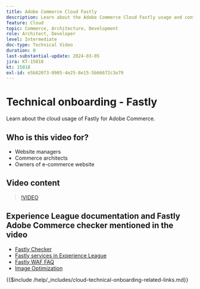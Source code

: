 ```yaml
---
title: Adobe Commerce Cloud Fastly
description: Learn about the Adobe Commerce Cloud Fastly usage and configuration.
feature: Cloud
topic: Commerce, Architecture, Development
role: Architect, Developer
level: Intermediate
doc-type: Technical Video
duration: 0
last-substantial-update: 2024-03-05
jira: KT-15018
kt: 15018
exl-id: e5b82073-0905-4e25-8e15-5b66672c3e79
---
```

# Technical onboarding - Fastly

Learn about the cloud usage of Fastly for Adobe Commerce.

## Who is this video for?

- Website managers
- Commerce architects
- Owners of e-commerce website

## Video content

>[!VIDEO](https://video.tv.adobe.com/v/3427695?learn=on)

## Experience League documentation and Fastly Adobe Commerce checker mentioned in the video

- [Fastly Checker](https://adobe-commerce-tester.freetls.fastly.net/adobe-commerce-tester/)
- [Fastly services in Experience League](https://experienceleague.adobe.com/docs/commerce-cloud-service/user-guide/cdn/fastly.html)
- [Fastly WAF FAQ](https://experienceleague.adobe.com/docs/commerce-knowledge-base/kb/faq/web-application-firewall-waf-powered-by-fastly-the-faq.html)
- [Image Optimization](https://experienceleague.adobe.com/docs/commerce-operations/implementation-playbook/best-practices/development/image-optimization.html)

{{$include /help/_includes/cloud-technical-onboarding-related-links.md}}
